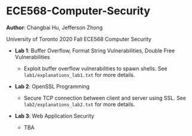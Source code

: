 # ECE568-Computer-Security
**Author**: Changbai Hu, Jefferson Zhong

University of Toronto 2020 Fall ECE568 Computer Security

- **Lab 1**: Buffer Overflow, Format String Vulnerabilities, Double Free Vulnerabilities
  - Exploit buffer overflow vulnerabilities to spawn shells. See `lab1/explanations_lab1.txt` for more details.

- **Lab 2**: OpenSSL Programming
  - Secure TCP connection between client and server using SSL. See `lab2/explanations_lab2.txt` for more details.
- **Lab 3**: Web Application Security
  - TBA

